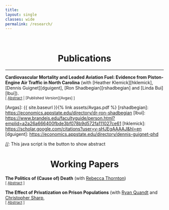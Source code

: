 ```yaml
---
title: 
layout: single
classes: wide
permalink: /research/
---
```

<br/> 


# <center> Publications </center>
- - -

**Cardiovascular Mortality and Leaded Aviation Fuel: Evidence from Piston-Engine Air Traffic in North
Carolina** (with [Heather Klemick][hklemick], [Dennis Guignet][dguigent], [Ron Shadbegian][rshadbegian] and [Linda Bui][lbui]). <br/>
<small>[ <a href="#/" onclick="visib('avgas')">Abstract</a> | [Published Version][Avgas] ]</small>

<div id="avgas" style="display: none; text-align: justify; line-height: 1.2" ><small>
Leaded fuel used by piston-engine aircraft is the largest source of airborne lead emissions in the United States. Previous studies have found higher blood lead levels in children living near airports where leaded aviation fuel is used. However, little is known about the health effects on adults. This study is the first to examine the association between exposure to aircraft operations that use leaded aviation fuel and adult cardiovascular mortality. We estimated the association between annual piston-engine air traffic and cardiovascular mortality among adults age 65 and older near 40 North Carolina airports during 2000 to 2017. We used several strategies to minimize the potential for bias due to omitted variables and confounding from other health hazards at airports, including coarsened exact matching, location-specific intercepts, and adjustment for jet-engine and other air traffic that does not use leaded fuel. Our findings are mixed but suggestive of adverse effects. We found higher rates of cardiovascular mortality within a few kilometers downwind of single- and multi-runway airports, though these results are not always statistically significant. We also found significantly higher cardiovascular mortality rates within a few kilometers and downwind of singlerunway airports in years with more piston-engine air traffic. We did not consistently find a statistically significant association between cardiovascular mortality rates and piston-engine air traffic near multi-runway airports, where there was greater uncertainty in our measure of the distance between populations and aviation exposures. These results suggest that (i) reducing lead emissions from aviation could yield health benefits for adults, and (ii) more refined data are needed to obtain more precise estimates of these benefits. 
</small><br><br/></div>

[Avgas]: {{ site.baseurl }}{% link assets/Avgas.pdf %}
[rshadbegian]: https://economics.appstate.edu/directory/dr-ron-shadbegian
[lbui]: https://www.brandeis.edu/facultyguide/person.html?emplid=a2a26a666400fbde3bf078b9d572fa111027ce61
[hklemick]: https://scholar.google.com/citations?user=v-sHJEgAAAAJ&hl=en
[dguigent]: https://economics.appstate.edu/directory/dennis-guignet-phd

[//]: This java script is the button to show abstract
<script>
 function visib(id) {
  var x = document.getElementById(id);
  if (x.style.display === "block") {
    x.style.display = "none";
  } else {
    x.style.display = "block";
  }
}
</script>



# <center> Working Papers </center>

**The Politics of (Cause of) Death** (with [Rebecca Thornton][rthornton])<br/>
<small>[ <a href="#/" onclick="visib('coroner')">Abstract</a> ]</small>

<div id="coroner" style="display: none; text-align: justify; line-height: 1.2" ><small>
In 20 U.S. states, coroners—often without formal medical training—are elected along partisan lines, potentially introducing bias into vital statistics. Using a regression discontinuity design and a novel dataset of coroner elections (2006–2023) linked to county-level death records, we estimate the causal effect of a Democrat versus Republican coroner on politically sensitive causes of death, including opioids, COVID-19, and gunshot fatalities. Our sample includes only contested, partisan coroner elections. Preliminary results show no strong discontinuities in cause-specific mortality around the electoral threshold, though opioid and unknown causes exhibit greater variation under Democratic coroners.
</small><br><br/></div>

[rthornton]: https://www.rebeccathornton.net/


**The Effect of Privatization on Prison Populations** (with [Ryan Quandt][rquandt] and [Christopher Sharp][csharp],<br/>
<small>[ <a href="#/" onclick="visib('prison')">Abstract</a> ]</small>

<div id="prison" style="display: none; text-align: justify; line-height: 1.2" ><small>
In 20 U.S. states, coroners—often without formal medical training—are elected along partisan lines, potentially introducing bias into vital statistics. Using a regression discontinuity design and a novel dataset of coroner elections (2006–2023) linked to county-level death records, we estimate the causal effect of a Democrat versus Republican coroner on politically sensitive causes of death, including opioids, COVID-19, and gunshot fatalities. Our sample includes only contested, partisan coroner elections. Preliminary results show no strong discontinuities in cause-specific mortality around the electoral threshold, though opioid and unknown causes exhibit greater variation under Democratic coroners.
</small><br><br/></div>

[rquandt]: https://www.linkedin.com/in/quandt-ryan-121746234
[csharp]: https://www.newberry.edu/faculty/details/sharp-christopher


[//]: # "<button onclick='visib(\"polariz\")' class='btn btn--inverse btn--small'>Abstract</button>"
